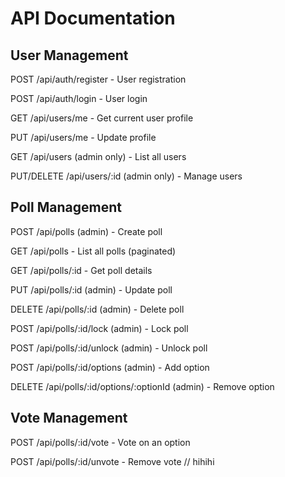 # API Documentation

## User Management
POST /api/auth/register - User registration

POST /api/auth/login - User login

GET /api/users/me - Get current user profile

PUT /api/users/me - Update profile

GET /api/users (admin only) - List all users

PUT/DELETE /api/users/:id (admin only) - Manage users


## Poll Management
POST /api/polls (admin) - Create poll

GET /api/polls - List all polls (paginated)

GET /api/polls/:id - Get poll details

PUT /api/polls/:id (admin) - Update poll

DELETE /api/polls/:id (admin) - Delete poll

POST /api/polls/:id/lock (admin) - Lock poll

POST /api/polls/:id/unlock (admin) - Unlock poll

POST /api/polls/:id/options (admin) - Add option

DELETE /api/polls/:id/options/:optionId (admin) - Remove option


## Vote Management
POST /api/polls/:id/vote - Vote on an option

POST /api/polls/:id/unvote - Remove vote 
// hihihi